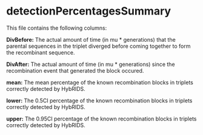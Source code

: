 # detectionPercentagesSummary

This file contains the following columns:

**DivBefore:**
The actual amount of time (in mu * generations) that the parental sequences
in the triplet diverged before coming together to form the recombinant sequence.

**DivAfter:**
The actual amount of time (in mu * generations) since the recombination
event that generated the block occured.

**mean:**
The mean percentage of the known recombination blocks in triplets correctly detected by HybRIDS.

**lower:**
The 0.5CI percentage of the known recombination blocks in triplets correctly detected by HybRIDS.

**upper:**
The 0.95CI percentage of the known recombination blocks in triplets correctly detected by HybRIDS.
